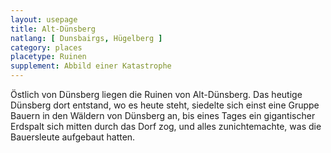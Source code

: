 ```yaml
---
layout: usepage
title: Alt-Dünsberg
natlang: [ Dunsbairgs, Hügelberg ]
category: places
placetype: Ruinen
supplement: Abbild einer Katastrophe
---
```


Östlich von Dünsberg liegen die Ruinen von Alt-Dünsberg. Das heutige Dünsberg dort entstand, wo es heute steht, siedelte
sich einst eine Gruppe Bauern in den Wäldern von Dünsberg an, bis eines Tages ein gigantischer Erdspalt sich mitten
durch das Dorf zog, und alles zunichtemachte, was die Bauersleute aufgebaut hatten.
